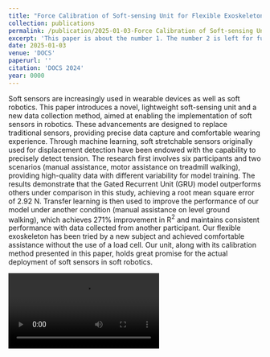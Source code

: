 ```yaml
---
title: "Force Calibration of Soft-sensing Unit for Flexible Exoskeleton"
collection: publications
permalink: /publication/2025-01-03-Force Calibration of Soft-sensing Unit for Flexible Exoskeleton
excerpt: 'This paper is about the number 1. The number 2 is left for future work.'
date: 2025-01-03
venue: 'DOCS'
paperurl: ''
citation: 'DOCS 2024'
year: 0000
---
```


Soft sensors are increasingly used in wearable devices as well as soft robotics. This paper introduces a novel, lightweight soft-sensing unit and a new data collection method, aimed at enabling the implementation of soft sensors in robotics. These advancements are designed to replace traditional sensors, providing precise data capture and comfortable wearing experience. Through machine learning, soft stretchable sensors originally used for displacement detection have been endowed with the capability to precisely detect tension. The research first involves six participants and two scenarios (manual assistance, motor assistance on treadmill walking), providing high-quality data with different variability for model training. The results demonstrate that the Gated Recurrent Unit (GRU) model outperforms others under comparison in this study, achieving a root mean square error of 2.92 N. Transfer learning is then used to improve the performance of our model under another condition (manual assistance on level ground walking), which achieves 271\% improvement in R$^2$ and maintains consistent performance with data collected from another participant. Our flexible exoskeleton has been tried by a new subject and achieved comfortable assistance without the use of a load cell. Our unit, along with its calibration method presented in this paper, holds great promise for the actual deployment of soft sensors in soft robotics.

<video src="\images\.mp4"></video>
